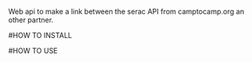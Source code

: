 Web api to make a link between the serac API from camptocamp.org an other partner.

#HOW TO INSTALL


#HOW TO USE
